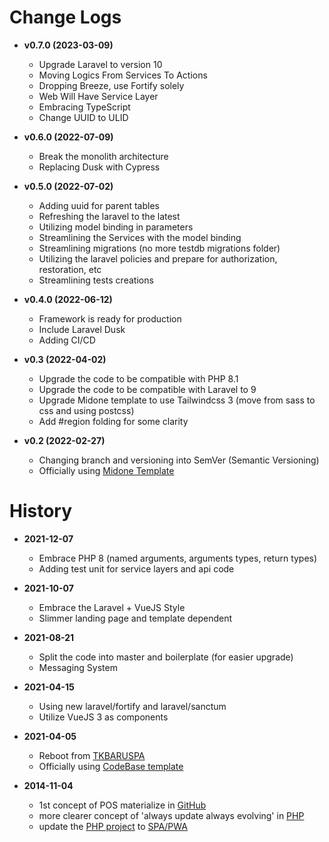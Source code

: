 # Change Logs
  * **v0.7.0 (2023-03-09)**
    * Upgrade Laravel to version 10
    * Moving Logics From Services To Actions
    * Dropping Breeze, use Fortify solely
    * Web Will Have Service Layer
    * Embracing TypeScript
    * Change UUID to ULID

  * **v0.6.0 (2022-07-09)**
    * Break the monolith architecture
    * Replacing Dusk with Cypress

  * **v0.5.0 (2022-07-02)**
    * Adding uuid for parent tables
    * Refreshing the laravel to the latest
    * Utilizing model binding in parameters
    * Streamlining the Services with the model binding
    * Streamlining migrations (no more testdb migrations folder)
    * Utilizing the laravel policies and prepare for authorization, restoration, etc
    * Streamlining tests creations

  * **v0.4.0 (2022-06-12)**
    * Framework is ready for production
    * Include Laravel Dusk
    * Adding CI/CD

  * **v0.3 (2022-04-02)**
    * Upgrade the code to be compatible with PHP 8.1
    * Upgrade the code to be compatible with Laravel to 9
    * Upgrade Midone template to use Tailwindcss 3 (move from sass to css and using postcss)
    * Add #region folding for some clarity

  * **v0.2 (2022-02-27)**
    * Changing branch and versioning into SemVer (Semantic Versioning)
    * Officially using [Midone Template](https://themeforest.net/item/midone-vuejs-admin-dashboard-template/28123408)
    
# History
  * **2021-12-07**
    * Embrace PHP 8 (named arguments, arguments types, return types)
    * Adding test unit for service layers and api code

  * **2021-10-07**
    * Embrace the Laravel + VueJS Style
    * Slimmer landing page and template dependent

  * **2021-08-21**
    * Split the code into master and boilerplate (for easier upgrade)
    * Messaging System

  * **2021-04-15**
    * Using new laravel/fortify and laravel/sanctum
    * Utilize VueJS 3 as components

  * **2021-04-05**
    * Reboot from [TKBARUSPA](https://www.github.com/gitzjoey/TKBARUSPA)
    * Officially using [CodeBase template](https://themeforest.net/item/codebase-bootstrap-4-admin-dashboard-template-ui-framework/20289243)

  * **2014-11-04**
    * 1st concept of POS materialize in [GitHub](https://github.com/GitzJoey/TKBARUJAVA)
    * more clearer concept of 'always update always evolving' in [PHP](https://github.com/GitzJoey/TKBARUPHP)
    * update the [PHP project](https://github.com/GitzJoey/TKBARUPHP) to [SPA/PWA](https://github.com/GitzJoey/TKBARUSPA)
